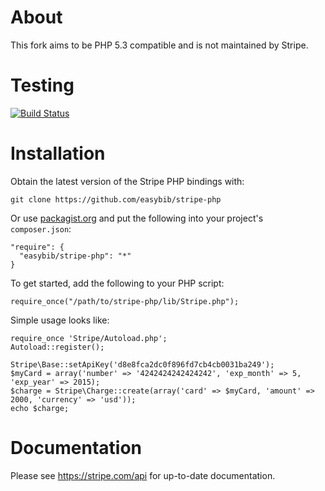 # About

This fork aims to be PHP 5.3 compatible and is not maintained by Stripe.

# Testing

[![Build Status](https://secure.travis-ci.org/easybib/stripe-php.png?branch=master)](http://travis-ci.org/easybib/stripe-php)

# Installation

Obtain the latest version of the Stripe PHP bindings with:

    git clone https://github.com/easybib/stripe-php

Or use [packagist.org](http://packagist.org/packages/easybib/stripe-php) and put the following into your project's `composer.json`:

    "require": {
      "easybib/stripe-php": "*"
    }

To get started, add the following to your PHP script:

    require_once("/path/to/stripe-php/lib/Stripe.php");

Simple usage looks like:


    require_once 'Stripe/Autoload.php';
    Autoload::register();
    
    Stripe\Base::setApiKey('d8e8fca2dc0f896fd7cb4cb0031ba249');
    $myCard = array('number' => '4242424242424242', 'exp_month' => 5, 'exp_year' => 2015);
    $charge = Stripe\Charge::create(array('card' => $myCard, 'amount' => 2000, 'currency' => 'usd'));
    echo $charge;

# Documentation

Please see https://stripe.com/api for up-to-date documentation.
